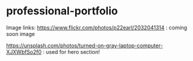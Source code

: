 # professional-portfolio

Image links:
https://www.flickr.com/photos/p22earl/2032041314 : coming soon image

https://unsplash.com/photos/turned-on-gray-laptop-computer-XJXWbfSo2f0 : used for hero section!

